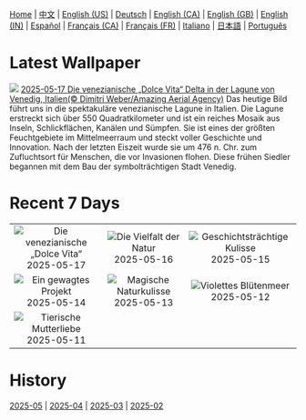 [Home](../README.md) | [中文](zh-CN.md) | [English (US)](en-US.md) | [Deutsch](de-DE.md) | [English (CA)](en-CA.md) | [English (GB)](en-GB.md) | [English (IN)](en-IN.md) | [Español](es-ES.md) | [Français (CA)](fr-CA.md) | [Français (FR)](fr-FR.md) | [Italiano](it-IT.md) | [日本語](ja-JP.md) | [Português](pt-BR.md)

# Latest Wallpaper
![](https://www.bing.com/th?id=OHR.VeniceLagoon_DE-DE3294862125_UHD.jpg)
[2025-05-17 Die venezianische „Dolce Vita“ Delta in der Lagune von Venedig, Italien(© Dimitri Weber/Amazing Aerial Agency)](https://www.bing.com/th?id=OHR.VeniceLagoon_DE-DE3294862125_UHD.jpg)
Das heutige Bild führt uns in die spektakuläre venezianische Lagune in Italien. Die Lagune erstreckt sich über 550 Quadratkilometer und ist ein reiches Mosaik aus Inseln, Schlickflächen, Kanälen und Sümpfen. Sie ist eines der größten Feuchtgebiete im Mittelmeerraum und steckt voller Geschichte und Innovation. Nach der letzten Eiszeit wurde sie um 476 n. Chr. zum Zufluchtsort für Menschen, die vor Invasionen flohen. Diese frühen Siedler begannen mit dem Bau der symbolträchtigen Stadt Venedig.

# Recent 7 Days
|  |  |  |
|:---:|:---:|:---:|
| ![](https://www.bing.com/th?id=OHR.VeniceLagoon_DE-DE3294862125_400x240.jpg "Die venezianische „Dolce Vita“") 2025-05-17 | ![](https://www.bing.com/th?id=OHR.GreenMacaw_DE-DE4297947779_400x240.jpg "Die Vielfalt der Natur") 2025-05-16 | ![](https://www.bing.com/th?id=OHR.LondonParliament_DE-DE1178909686_400x240.jpg "Geschichtsträchtige Kulisse") 2025-05-15 |
| ![](https://www.bing.com/th?id=OHR.SardiniaFlavia_DE-DE3762608321_400x240.jpg "Ein gewagtes Projekt") 2025-05-14 | ![](https://www.bing.com/th?id=OHR.TorresChile_DE-DE8890780027_400x240.jpg "Magische Naturkulisse") 2025-05-13 | ![](https://www.bing.com/th?id=OHR.IrisGarden_DE-DE8196648954_400x240.jpg "Violettes Blütenmeer") 2025-05-12 |
| ![](https://www.bing.com/th?id=OHR.LeopardMother_DE-DE4781516786_400x240.jpg "Tierische Mutterliebe") 2025-05-11 |  |  |

# History
[2025-05](../archives/wallpaper/de-DE/w_2025_05.md) | [2025-04](../archives/wallpaper/de-DE/w_2025_04.md) | [2025-03](../archives/wallpaper/de-DE/w_2025_03.md) | [2025-02](../archives/wallpaper/de-DE/w_2025_02.md)
